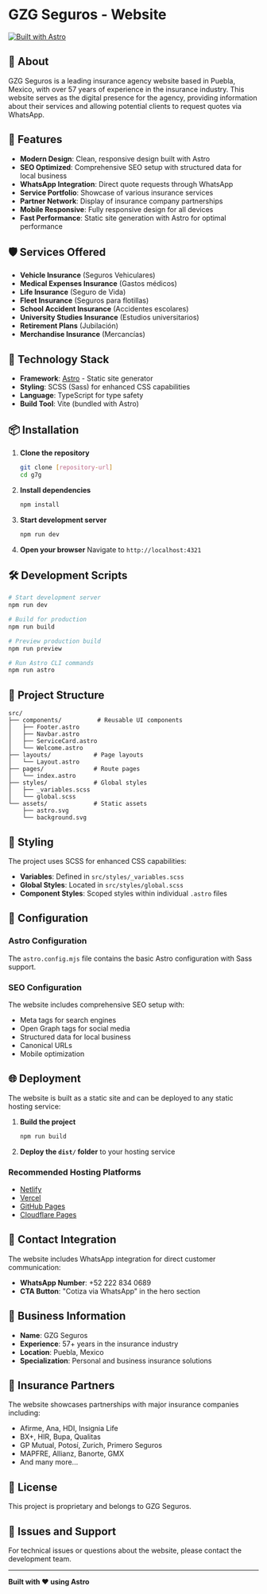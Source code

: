# GZG Seguros - Website

[![Built with Astro](https://astro.badg.es/v2/built-with-astro/tiny.svg)](https://astro.build)

## 🏢 About

GZG Seguros is a leading insurance agency website based in Puebla, Mexico, with over 57 years of experience in the insurance industry. This website serves as the digital presence for the agency, providing information about their services and allowing potential clients to request quotes via WhatsApp.

## 🌟 Features

- **Modern Design**: Clean, responsive design built with Astro
- **SEO Optimized**: Comprehensive SEO setup with structured data for local business
- **WhatsApp Integration**: Direct quote requests through WhatsApp
- **Service Portfolio**: Showcase of various insurance services
- **Partner Network**: Display of insurance company partnerships
- **Mobile Responsive**: Fully responsive design for all devices
- **Fast Performance**: Static site generation with Astro for optimal performance

## 🛡️ Services Offered

- **Vehicle Insurance** (Seguros Vehiculares)
- **Medical Expenses Insurance** (Gastos médicos)
- **Life Insurance** (Seguro de Vida)
- **Fleet Insurance** (Seguros para flotillas)
- **School Accident Insurance** (Accidentes escolares)
- **University Studies Insurance** (Estudios universitarios)
- **Retirement Plans** (Jubilación)
- **Merchandise Insurance** (Mercancías)

## 🚀 Technology Stack

- **Framework**: [Astro](https://astro.build) - Static site generator
- **Styling**: SCSS (Sass) for enhanced CSS capabilities
- **Language**: TypeScript for type safety
- **Build Tool**: Vite (bundled with Astro)

## 📦 Installation

1. **Clone the repository**
   ```bash
   git clone [repository-url]
   cd g7g
   ```

2. **Install dependencies**
   ```bash
   npm install
   ```

3. **Start development server**
   ```bash
   npm run dev
   ```

4. **Open your browser**
   Navigate to `http://localhost:4321`

## 🛠️ Development Scripts

```bash
# Start development server
npm run dev

# Build for production
npm run build

# Preview production build
npm run preview

# Run Astro CLI commands
npm run astro
```

## 📁 Project Structure

```
src/
├── components/          # Reusable UI components
│   ├── Footer.astro
│   ├── Navbar.astro
│   ├── ServiceCard.astro
│   └── Welcome.astro
├── layouts/            # Page layouts
│   └── Layout.astro
├── pages/              # Route pages
│   └── index.astro
├── styles/             # Global styles
│   ├── _variables.scss
│   └── global.scss
└── assets/             # Static assets
    ├── astro.svg
    └── background.svg
```

## 🎨 Styling

The project uses SCSS for enhanced CSS capabilities:

- **Variables**: Defined in `src/styles/_variables.scss`
- **Global Styles**: Located in `src/styles/global.scss`
- **Component Styles**: Scoped styles within individual `.astro` files

## 🔧 Configuration

### Astro Configuration
The `astro.config.mjs` file contains the basic Astro configuration with Sass support.

### SEO Configuration
The website includes comprehensive SEO setup with:
- Meta tags for search engines
- Open Graph tags for social media
- Structured data for local business
- Canonical URLs
- Mobile optimization

## 🌐 Deployment

The website is built as a static site and can be deployed to any static hosting service:

1. **Build the project**
   ```bash
   npm run build
   ```

2. **Deploy the `dist/` folder** to your hosting service

### Recommended Hosting Platforms
- [Netlify](https://netlify.com)
- [Vercel](https://vercel.com)
- [GitHub Pages](https://pages.github.com)
- [Cloudflare Pages](https://pages.cloudflare.com)

## 📱 Contact Integration

The website includes WhatsApp integration for direct customer communication:
- **WhatsApp Number**: +52 222 834 0689
- **CTA Button**: "Cotiza via WhatsApp" in the hero section

## 🏢 Business Information

- **Name**: GZG Seguros
- **Experience**: 57+ years in the insurance industry
- **Location**: Puebla, Mexico
- **Specialization**: Personal and business insurance solutions

## 🤝 Insurance Partners

The website showcases partnerships with major insurance companies including:
- Afirme, Ana, HDI, Insignia Life
- BX+, HIR, Bupa, Qualitas
- GP Mutual, Potosí, Zurich, Primero Seguros
- MAPFRE, Allianz, Banorte, GMX
- And many more...

## 📄 License

This project is proprietary and belongs to GZG Seguros.

## 🐛 Issues and Support

For technical issues or questions about the website, please contact the development team.

---

**Built with ❤️ using Astro** 